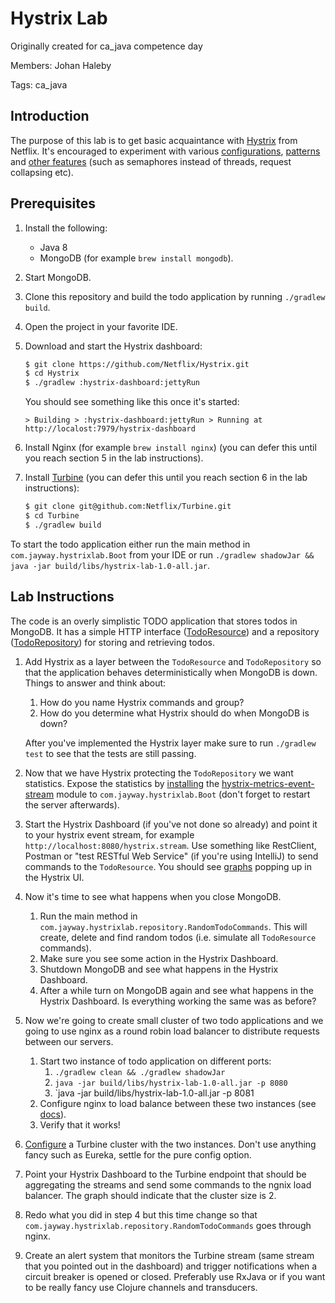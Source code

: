 Hystrix Lab
===========

Originally created for ca_java competence day
  
Members: Johan Haleby

Tags: ca_java

Introduction
------------
The purpose of this lab is to get basic acquaintance with <a href="https://github.com/Netflix/Hystrix">Hystrix</a> from Netflix. 
It's encouraged to experiment with various <a href="https://github.com/Netflix/Hystrix/wiki/Configuration">configurations</a>, 
<a href="https://github.com/Netflix/Hystrix/wiki/How-To-Use#Common-Patterns">patterns</a> and <a href="https://github.com/Netflix/Hystrix/wiki">other features</a>
(such as semaphores instead of threads, request collapsing etc).

Prerequisites
-------------

1. Install the following: 
    * Java 8 
    * MongoDB (for example `brew install mongodb`).
2. Start MongoDB.
3. Clone this repository and build the todo application by running `./gradlew build`.
4. Open the project in your favorite IDE.
5. Download and start the Hystrix dashboard:
    ```bash
    $ git clone https://github.com/Netflix/Hystrix.git
    $ cd Hystrix
    $ ./gradlew :hystrix-dashboard:jettyRun
    ```
    
    You should see something like this once it's started:
    ```bsh
    > Building > :hystrix-dashboard:jettyRun > Running at http://localost:7979/hystrix-dashboard
    ```
6. Install Nginx (for example `brew install nginx`) (you can defer this until you reach section 5 in the lab instructions).
7. Install <a href="https://github.com/Netflix/Turbine">Turbine</a> (you can defer this until you reach section 6 in the lab instructions):
    
    ```bash
    $ git clone git@github.com:Netflix/Turbine.git
    $ cd Turbine
    $ ./gradlew build
    ```

To start the todo application either run the main method in `com.jayway.hystrixlab.Boot` from your IDE or run `./gradlew shadowJar && java -jar build/libs/hystrix-lab-1.0-all.jar`.    

Lab Instructions
----------------
The code is an overly simplistic TODO application that stores todos in MongoDB. It has a simple HTTP interface 
(<a href="https://github.com/jayway/lab_hystrix/blob/master/src/main/java/com/jayway/hystrixlab/http/TodoResource.java">TodoResource</a>) and
a repository (<a href="https://github.com/jayway/lab_hystrix/blob/master/src/main/java/com/jayway/hystrixlab/repository/TodoRepository.java">TodoRepository</a>)
for storing and retrieving todos.

1. Add Hystrix as a layer between the `TodoResource` and `TodoRepository` so that the application behaves deterministically when MongoDB is down. 
    Things to answer and think about:
    1. How do you name Hystrix commands and group?
    2. How do you determine what Hystrix should do when MongoDB is down?
    
    After you've implemented the Hystrix layer make sure to run `./gradlew test` to see that the tests are still passing.
2. Now that we have Hystrix protecting the `TodoRepository` we want statistics. Expose the statistics by 
   <a href="https://github.com/Netflix/Hystrix/tree/master/hystrix-contrib/hystrix-metrics-event-stream#installation">installing</a> the 
   <a href="https://github.com/Netflix/Hystrix/tree/master/hystrix-contrib/hystrix-metrics-event-stream">hystrix-metrics-event-stream</a> module to `com.jayway.hystrixlab.Boot` (don't forget to restart the server afterwards).
3. Start the Hystrix Dashboard (if you've not done so already) and point it to your hystrix event stream, for example `http://localhost:8080/hystrix.stream`.
   Use something like RestClient, Postman or "test RESTful Web Service" (if you're using IntelliJ) to send commands to the `TodoResource`. 
   You should see <a href="https://github.com/Netflix/Hystrix/tree/master/hystrix-dashboard#example">graphs</a> popping up in the Hystrix UI.
4. Now it's time to see what happens when you close MongoDB. 
    1. Run the main method in `com.jayway.hystrixlab.repository.RandomTodoCommands`. This will create, delete and find random todos (i.e. simulate all `TodoResource` commands).
    2. Make sure you see some action in the Hystrix Dashboard.
    3. Shutdown MongoDB and see what happens in the Hystrix Dashboard.
    4. After a while turn on MongoDB again and see what happens in the Hystrix Dashboard. Is everything working the same was as before?
5. Now we're going to create small cluster of two todo applications and we going to use nginx as a round robin load balancer to distribute requests
   between our servers.
    1. Start two instance of todo application on different ports:
        1. `./gradlew clean && ./gradlew shadowJar` 
        2. `java -jar build/libs/hystrix-lab-1.0-all.jar -p 8080`
        3. `java -jar build/libs/hystrix-lab-1.0-all.jar -p 8081         
    2. Configure nginx to load balance between these two instances (see <a href="http://nginx.org/en/docs/http/load_balancing.html">docs</a>).
    3. Verify that it works!
6. <a href="https://github.com/Netflix/Turbine/wiki/Getting-Started-(1.x)#configure-turbine">Configure</a> a Turbine cluster with the two instances. Don't use anything fancy such as Eureka, settle for the pure config option.
7. Point your Hystrix Dashboard to the Turbine endpoint that should be aggregating the streams and send some commands to the ngnix load balancer. The graph should indicate that the cluster size is 2.
8. Redo what you did in step 4 but this time change so that `com.jayway.hystrixlab.repository.RandomTodoCommands` goes through nginx.
9. Create an alert system that monitors the Turbine stream (same stream that you pointed out in the dashboard) and trigger notifications when a circuit breaker is opened or closed. 
   Preferably use RxJava or if you want to be really fancy use Clojure channels and transducers.